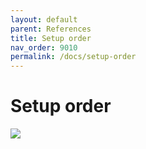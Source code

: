 ```yaml
---
layout: default
parent: References
title: Setup order
nav_order: 9010
permalink: /docs/setup-order
---
```


# Setup order

![](../assets/images/2023-03-03-16-11-12.png)
